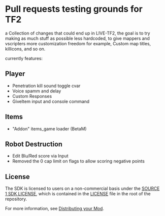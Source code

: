 # Pull requests testing grounds for TF2
a Collection of changes that could end up in LIVE-TF2, the goal is to try making as much stuff as possible less hardcoded, to give mappers and vscripters more customization freedom
for example, Custom map titles, killicons, and so on.

currently features:
## Player
- Penetration kill sound toggle cvar
- Voice spamm and delay
- Custom Responses
- GiveItem input and console command
## Items
- "Addon" items_game loader (BetaM)
## Robot Destruction
- Edit Blu/Red score via Input
- Removed the 0 cap limit on flags to allow scoring negative points


## License

The SDK is licensed to users on a non-commercial basis under the [SOURCE 1 SDK LICENSE](LICENSE), which is contained in the [LICENSE](LICENSE) file in the root of the repository.

For more information, see [Distributing your Mod](#markdown-header-distributing-your-mod).

